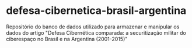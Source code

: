 # defesa-cibernetica-brasil-argentina
Repositório do banco de dados utilizado para armazenar e manipular os dados do artigo "Defesa Cibernética comparada: a securitização militar do ciberespaço no Brasil e na Argentina (2001-2015)"
